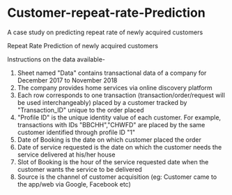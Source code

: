 # Customer-repeat-rate-Prediction
A case study on predicting repeat rate of newly acquired customers

Repeat Rate Prediction of newly acquired customers

Instructions on the data available-

1. Sheet named "Data" contains transactional data of a company for December 2017 to November 2018
2. The company provides home services via online discovery platform 
3. Each row corresponds to one transaction (transaction/order/request will be used interchangeably) placed by a customer tracked by "Transaction_ID" unique to the order placed
4. "Profile ID" is the unique identity value of each customer. For example, transactions with IDs "BBCHH","CHWFD" are placed by the same customer identified through profile ID "1"
5. Date of Booking is the date on which customer placed the order
6. Date of service requested is the date on which the customer needs the service delivered at his/her house
7. Slot of Booking is the hour of the service requested date when the customer wants the service to be delivered
8. Source is the channel of customer acquisition (eg: Customer came to the app/web via Google, Facebook etc)

